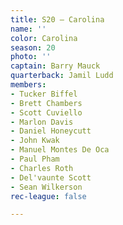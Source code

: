```yaml
---
title: S20 – Carolina
name: ''
color: Carolina
season: 20
photo: ''
captain: Barry Mauck
quarterback: Jamil Ludd
members:
- Tucker Biffel
- Brett Chambers
- Scott Cuviello
- Marlon Davis
- Daniel Honeycutt
- John Kwak
- Manuel Montes De Oca
- Paul Pham
- Charles Roth
- Del'vaunte Scott
- Sean Wilkerson
rec-league: false

---
```

